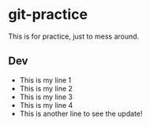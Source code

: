 # git-practice
This is for practice, just to mess around.

## Dev
- This is my line 1
- This is my line 2
- This is my line 3
- This is my line 4
- This is another line to see the update!
